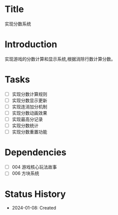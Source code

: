 # Title
实现分数系统

# Introduction
实现游戏的分数计算和显示系统,根据消除行数计算分数。

# Tasks
- [ ] 实现分数计算规则
- [ ] 实现分数显示更新
- [ ] 实现连消加分机制
- [ ] 实现分数动画效果
- [ ] 实现最高分记录
- [ ] 实现分数统计
- [ ] 实现分数重置功能

# Dependencies
- [ ] 004 游戏核心玩法故事
- [ ] 006 方块系统

# Status History
- 2024-01-08: Created
